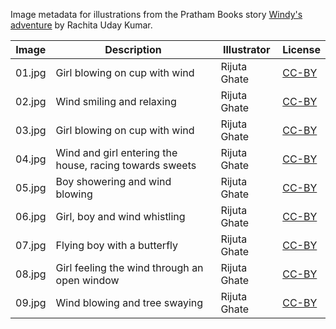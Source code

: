 Image metadata for illustrations from the Pratham Books story [Windy's adventure](https://storyweaver.org.in/stories/2909-windy-s-adventure) by Rachita Uday Kumar.

Image | Description | Illustrator | License
----- | ----------- | ----------- | -------
01.jpg | Girl blowing on cup with wind | Rijuta Ghate | [CC-BY](https://creativecommons.org/licenses/by/4.0/)
02.jpg | Wind smiling and relaxing | Rijuta Ghate | [CC-BY](https://creativecommons.org/licenses/by/4.0/)
03.jpg | Girl blowing on cup with wind | Rijuta Ghate | [CC-BY](https://creativecommons.org/licenses/by/4.0/)
04.jpg | Wind and girl entering the house, racing towards sweets | Rijuta Ghate | [CC-BY](https://creativecommons.org/licenses/by/4.0/)
05.jpg | Boy showering and wind blowing | Rijuta Ghate | [CC-BY](https://creativecommons.org/licenses/by/4.0/)
06.jpg | Girl, boy and wind whistling | Rijuta Ghate | [CC-BY](https://creativecommons.org/licenses/by/4.0/)
07.jpg | Flying boy with a butterfly  | Rijuta Ghate | [CC-BY](https://creativecommons.org/licenses/by/4.0/)
08.jpg | Girl feeling the wind through an open window |  Rijuta Ghate | [CC-BY](https://creativecommons.org/licenses/by/4.0/)
09.jpg | Wind blowing and tree swaying | Rijuta Ghate | [CC-BY](https://creativecommons.org/licenses/by/4.0/)
